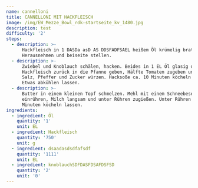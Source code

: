 ```yaml
---
name: cannelloni
title: CANNELLONI MIT HACKFLEISCH
image: /img/EW_Mezze_Bowl_rdk-startseite_kv_1480.jpg
description: test
difficulty: '2'
steps:
  - description: >-
      Hackfleisch in 1 DASDa asD AS DDSFADFSAEL heißem Öl krümelig braten!
      Herausnehmen und beiseite stellen.
  - description: >-
      Zwiebel und Knoblauch schälen, hacken. Beides in 1 EL Öl glasig dünsten.
      Hackfleisch zurück in die Pfanne geben, Hälfte Tomaten zugeben und mit
      Salz, Pfeffer und Zucker würzen. Hacksoße ca. 10 Minuten köcheln lassen.
      Etwas abkühlen lassen.
  - description: >-
      Butter in einem kleinen Topf schmelzen. Mehl mit einem Schneebesen
      einrühren, Milch langsam und unter Rühren zugießen. Unter Rühren ca. 2
      Minuten köcheln lassen.
ingredients:
  - ingredient: Öl
    quantity: '1'
    unit: EL
  - ingredient: Hackfleisch
    quantity: '750'
    unit: g
  - ingredient: dsaadasdsdfafsdf
    quantity: '1111'
    unit: EL
  - ingredient: knoblauchSDFDASFDSAFDSFSD
    quantity: '2'
    unit: '0'
---
```


